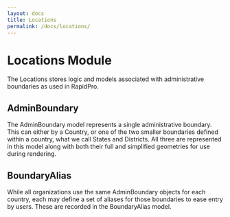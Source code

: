 ```yaml
---
layout: docs
title: Locations
permalink: /docs/locations/
---
```


# Locations Module

The Locations stores logic and models associated with administrative boundaries
as used in RapidPro.

## AdminBoundary

The AdminBoundary model represents a single administrative boundary. This can
either by a Country, or one of the two smaller boundaries defined within a country,
what we call States and Districts. All three are represented in this model
along with both their full and simplified geometries for use during
rendering.

## BoundaryAlias

While all organizations use the same AdminBoundary objects for each country, each
may define a set of aliases for those boundaries to ease entry by users. These
are recorded in the BoundaryAlias model.
